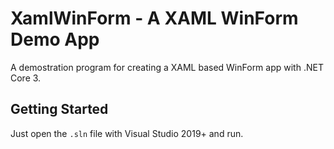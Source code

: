 # XamlWinForm - A XAML WinForm Demo App

A demostration program for creating a XAML based WinForm app with .NET Core 3.

## Getting Started

Just open the `.sln` file with Visual Studio 2019+ and run.
